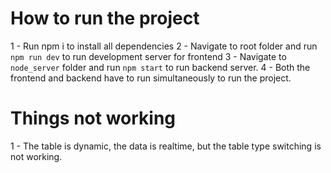 # How to run the project

1 - Run npm i to install all dependencies
2 - Navigate to root folder and run `npm run dev` to run development server for frontend
3 - Navigate to `node_server` folder and run `npm start` to run backend server.
4 - Both the frontend and backend have to run simultaneously to run the project.

# Things not working

1 - The table is dynamic, the data is realtime, but the table type switching is not working.
